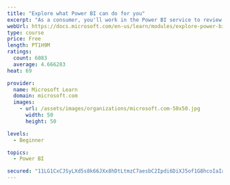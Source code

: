 ```yaml
---
title: "Explore what Power BI can do for you"
excerpt: "As a consumer, you'll work in the Power BI service to review and interact with content that has been shared with you. This module provides the foundational information that you need to work effectively in the Power BI service."
webUrl: https://docs.microsoft.com/en-us/learn/modules/explore-power-bi-service/
type: course
price: Free
length: PT1H9M
ratings:
  count: 6083
  average: 4.666283
heat: 69

provider:
  name: Microsoft Learn
  domain: microsoft.com
  images:
    - url: /assets/images/organizations/microsoft.com-50x50.jpg
      width: 50
      height: 50

levels:
  - Beginner

topics:
  - Power BI

secured: "11LG1CxCJSyLXd5s8k66JXx8hDtLtmzC7aesbC2Ipdi6DiXJ5of1G8hcoIaIaTTISdp0Ofir5YmcC/2oIbMahkbrbrCpbI+L5C5mEjdhSuj7nXKVYOl6r7rB6ugKpKNNvgEpidUN0+SIQoAf2XfvYIipTW1JsFZuzbEh0LIoZdHuwV4eNdfMcFWFtY9pBU2IWtH4Y9nxxRHkj8UKXc/eALUDEZ3UHlOrKYjrISp4EiIs/YLgnX238aXLiYnk0fFvwsvx9jGRObsfSgMVYuZZ+oqo53rq+lZEt8EZHtAw7VBad2gHpyLEamiSFBJTIunnYG87kWwL1gRHfG7e4lPjiA4qCAkuujvLvk6JUwGFGzQKJXNeWm3IKFGNOQx1jZCnAeA/DYiKjlioD6Io4VbtiQ==;8rj8+Q9Jdd+QwZxU9ozL4A=="
---
```


